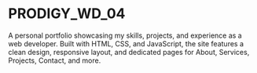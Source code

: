 # PRODIGY_WD_04
A personal portfolio showcasing my skills, projects, and experience as a web developer. Built with HTML, CSS, and JavaScript, the site features a clean design, responsive layout, and dedicated pages for About, Services, Projects, Contact, and more.

